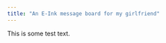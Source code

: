 ```yaml
---
title: "An E-Ink message board for my girlfriend"
---
```



This is some test text.

<div class="stl-view" data-file="frame.stl"></div> 


<!--This is needed for three.js to work:-->
<script type="importmap">
{
    "imports": {
    "three": "./three.module.min.js"
    }
}
</script>
<script src="index.js" type="module"></script>
